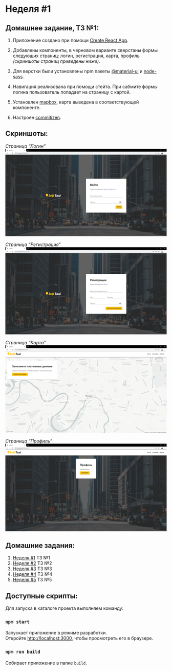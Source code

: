 # Неделя #1

## Домашнее задание, ТЗ №1:

1. Приложение создано при помощи [Create React App](https://github.com/facebook/create-react-app).

2. Добавлены компоненты, в черновом варианте сверстаны формы следующих страниц: логин, регистрация, карта, профиль _(скриншоты страниц приведены ниже)_.

3. Для верстки были установлены npm пакеты [@material-ui](https://github.com/mui-org/material-ui) и [node-sass](https://github.com/sass/node-sass).

4. Навигация реализована при помощи стейта. При сабмите формы логина пользователь попадает на страницу с картой.

5. Установлен [mapbox](https://github.com/mapbox/mapbox-gl-js), карта выведена в соответствующей компоненте.

6. Настроен [commitizen](https://github.com/commitizen/cz-cli).

## Cкриншоты:

_Страница “Логин”_<br />
![Компонента страницы “Логин”](./screenshots/homework__01/login.png)

_Страница “Регистрация”_<br />
![Компонента страницы “Регистрация”](./screenshots/homework__01/signup.png)

_Страница “Карта”_<br />
![Компонента страницы “Карта”](./screenshots/homework__01/map.png)

_Страница “Профиль”_<br />
![Компонента страницы “Профиль”](./screenshots/homework__01/profile.png)

## Домашние задания:

1. [Неделя #1](./docs/Homework__01.md) ТЗ №1
2. [Неделя #2](./docs/Homework__02.md) ТЗ №2
3. [Неделя #3](./docs/Homework__03.md) ТЗ №3
4. [Неделя #4](./docs/Homework__04.md) ТЗ №4
5. [Неделя #5](../README.md) ТЗ №5

## Доступные скрипты:

Для запуска в каталоге проекта выполняем команду:

### `npm start`

Запускает приложение в режиме разработки.<br />
Откройте [http://localhost:3000](http://localhost:3000), чтобы просмотреть его в браузере.

### `npm run build`

Собирает приложение в папке `build`.
